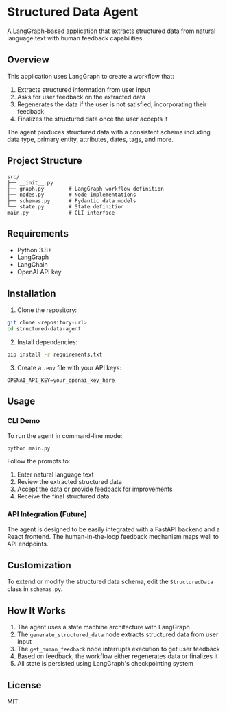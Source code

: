 # Structured Data Agent

A LangGraph-based application that extracts structured data from natural language text with human feedback capabilities.

## Overview

This application uses LangGraph to create a workflow that:

1. Extracts structured information from user input
2. Asks for user feedback on the extracted data
3. Regenerates the data if the user is not satisfied, incorporating their feedback
4. Finalizes the structured data once the user accepts it

The agent produces structured data with a consistent schema including data type, primary entity, attributes, dates, tags, and more.

## Project Structure

```
src/
├── __init__.py
├── graph.py        # LangGraph workflow definition
├── nodes.py        # Node implementations
├── schemas.py      # Pydantic data models
└── state.py        # State definition
main.py             # CLI interface
```

## Requirements

- Python 3.8+
- LangGraph
- LangChain
- OpenAI API key

## Installation

1. Clone the repository:

```bash
git clone <repository-url>
cd structured-data-agent
```

2. Install dependencies:

```bash
pip install -r requirements.txt
```

3. Create a `.env` file with your API keys:

```
OPENAI_API_KEY=your_openai_key_here
```

## Usage

### CLI Demo

To run the agent in command-line mode:

```bash
python main.py
```

Follow the prompts to:

1. Enter natural language text
2. Review the extracted structured data
3. Accept the data or provide feedback for improvements
4. Receive the final structured data

### API Integration (Future)

The agent is designed to be easily integrated with a FastAPI backend and a React frontend. The human-in-the-loop feedback mechanism maps well to API endpoints.

## Customization

To extend or modify the structured data schema, edit the `StructuredData` class in `schemas.py`.

## How It Works

1. The agent uses a state machine architecture with LangGraph
2. The `generate_structured_data` node extracts structured data from user input
3. The `get_human_feedback` node interrupts execution to get user feedback
4. Based on feedback, the workflow either regenerates data or finalizes it
5. All state is persisted using LangGraph's checkpointing system

## License

MIT